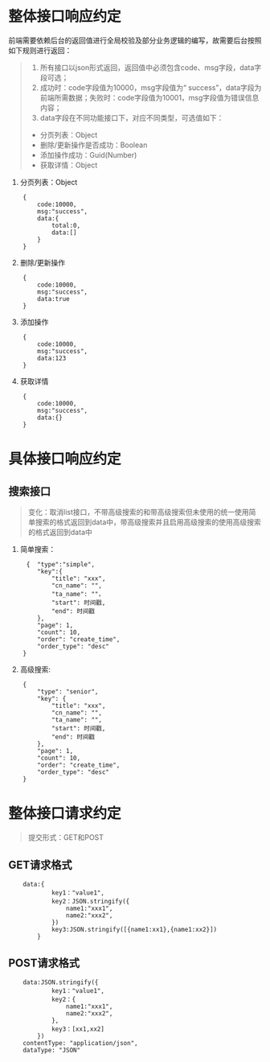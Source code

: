 # 整体接口响应约定
前端需要依赖后台的返回值进行全局校验及部分业务逻辑的编写，故需要后台按照如下规则进行返回：
> 1. 所有接口以json形式返回，返回值中必须包含code、msg字段，data字段可选；
> 2. 成功时：code字段值为10000，msg字段值为“ success”，data字段为前端所需数据；失败时：code字段值为10001，msg字段值为错误信息内容；
> 3. data字段在不同功能接口下，对应不同类型，可选值如下：
>  - 分页列表：Object
>  - 删除/更新操作是否成功：Boolean
>  - 添加操作成功：Guid(Number)
>  - 获取详情：Object

1.  分页列表：Object
```
    {
        code:10000,
        msg:"success",
        data:{
            total:0,
            data:[]
        }
    }
```
2.  删除/更新操作
```
    {
        code:10000,
        msg:"success",
        data:true
    }
```
3.  添加操作
```
    {
        code:10000,
        msg:"success",
        data:123
    }
```
4. 获取详情

```
    {
        code:10000,
        msg:"success",
        data:{}
    }
```

# 具体接口响应约定

## 搜索接口

>变化：取消list接口，不带高级搜索的和带高级搜索但未使用的统一使用简单搜索的格式返回到data中，带高级搜索并且启用高级搜索的使用高级搜索的格式返回到data中

1. 简单搜索：

```
     {  "type":"simple",
        "key":{
            "title": "xxx",
            "cn_name": "",
            "ta_name": ""，
            "start": 时间戳,
            "end": 时间戳
        },
        "page": 1,
        "count": 10,
        "order": "create_time",
        "order_type": "desc"
    }
```

2. 高级搜索:

```
    {
        "type": "senior",
        "key": {
            "title": "xxx",
            "cn_name": "",
            "ta_name": "",
            "start": 时间戳,
            "end": 时间戳
        },
        "page": 1,
        "count": 10,
        "order": "create_time",
        "order_type": "desc"
    }
```

# 整体接口请求约定

>提交形式：GET和POST

## GET请求格式

```
    data:{
            key1："value1",        
            key2：JSON.stringify({
                name1:"xxx1",
                name2:"xxx2",
            })
            key3:JSON.stringify([{name1:xx1},{name1:xx2}])
        }
```

## POST请求格式

```
    data:JSON.stringify({
            key1："value1",        
            key2：{
                name1:"xxx1",
                name2:"xxx2",
            },
            key3：[xx1,xx2]
        })
    contentType: "application/json",
    dataType: "JSON"
```








